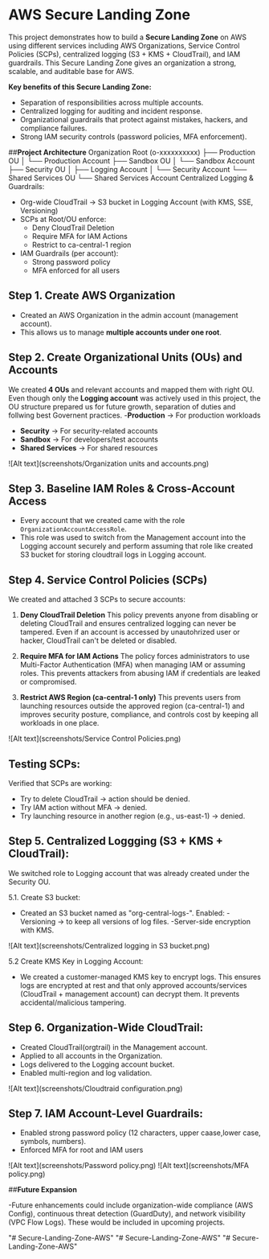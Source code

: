 # AWS Secure Landing Zone

This project demonstrates how to build a **Secure Landing Zone** on AWS using different services including AWS Organizations, Service Control Policies (SCPs), centralized logging (S3 + KMS + CloudTrail), and IAM guardrails. This Secure Landing Zone gives an organization a strong, scalable, and auditable base for AWS. 

**Key benefits of this Secure Landing Zone:**
- Separation of responsibilities across multiple accounts.
- Centralized logging for auditing and incident response.
- Organizational guardrails that protect against mistakes, hackers, and compliance failures.
- Strong IAM security controls (password policies, MFA enforcement).

##**Project Architecture**
Organization Root (o-xxxxxxxxxx)
├── Production OU
│   └── Production Account
├── Sandbox OU
│   └── Sandbox Account
├── Security OU
│   ├── Logging Account
│   └── Security Account
└── Shared Services OU
    └── Shared Services Account
Centralized Logging & Guardrails:
- Org-wide CloudTrail → S3 bucket in Logging Account (with KMS, SSE, Versioning)
- SCPs at Root/OU enforce:
  - Deny CloudTrail Deletion
  - Require MFA for IAM Actions
  - Restrict to ca-central-1 region
- IAM Guardrails (per account):
  - Strong password policy
  - MFA enforced for all users


## Step 1. Create AWS Organization
- Created an AWS Organization in the admin account (management account). 
- This allows us to manage **multiple accounts under one root**.  


## Step 2. Create Organizational Units (OUs) and Accounts
We created **4 OUs** and relevant accounts and mapped them with right OU. Even though only the **Logging account** was actively used in this project, the OU structure prepared us for future growth, separation of duties and follwing best Governent practices. 
-**Production** → For production workloads
- **Security** → For security-related accounts
- **Sandbox** → For developers/test accounts
- **Shared Services** → For shared resources

![Alt text](screenshots/Organization units and accounts.png)
 

## Step 3. Baseline IAM Roles & Cross-Account Access
- Every account that we created came with the role `OrganizationAccountAccessRole`.  
- This role was used to switch from the Management account into the Logging account securely and perform assuming that role like created S3 bucket for storing cloudtrail logs in Logging account. 


## Step 4. Service Control Policies (SCPs)
We created and attached 3 SCPs to secure accounts:

1. **Deny CloudTrail Deletion**
  This policy prevents anyone from disabling or deleting CloudTrail and ensures centralized logging can never be tampered. Even if an account is accessed by unautohrized user or hacker, CloudTrail can't be deleted or disabled.

2. **Require MFA for IAM Actions**
The policy forces administrators to use Multi-Factor Authentication (MFA) when managing IAM or assuming roles. This prevents attackers from abusing IAM if credentials are leaked or compromised. 

3. **Restrict AWS Region (ca-central-1 only)**
This prevents users from launching resources outside the approved region (ca-central-1) and improves security posture, compliance, and controls cost by keeping all workloads in one place.

![Alt text](screenshots/Service Control Policies.png)


## **Testing SCPs**:

Verified that SCPs are working:
- Try to delete CloudTrail → action should be denied.
- Try IAM action without MFA → denied.
- Try launching resource in another region (e.g., us-east-1) → denied.


## Step 5. Centralized Loggging (S3 + KMS + CloudTrail):
We switched role to Logging account that was already created under the Security OU.

5.1. Create S3 bucket:
- Created an S3 bucket named as "org-central-logs-<account-id>".
Enabled:
        -Versioning → to keep all versions of log files.
        -Server-side encryption with KMS.

![Alt text](screenshots/Centralized logging in S3 bucket.png) 

5.2 Create KMS Key in Logging Account:
- We created a customer-managed KMS key to encrypt logs. This ensures logs are encrypted at rest and that only approved accounts/services (CloudTrail + management account) can decrypt them. It prevents accidental/malicious tampering.

## Step 6. Organization-Wide CloudTrail:

- Created CloudTrail(orgtrail) in the Management account.
- Applied to all accounts in the Organization.
- Logs delivered to the Logging account bucket.
- Enabled multi-region and log validation.

![Alt text](screenshots/Cloudtraid configuration.png)


## Step 7. IAM Account-Level Guardrails:

- Enabled strong password policy (12 characters, upper caase,lower case, symbols, numbers).
- Enforced MFA for root and IAM users

![Alt text](screenshots/Password policy.png)
![Alt text](screenshots/MFA policy.png)


##**Future Expansion**

-Future enhancements could include organization-wide compliance (AWS Config), continuous threat detection (GuardDuty), and network visibility (VPC Flow Logs). These would be included in upcoming projects. 

"# Secure-Landing-Zone-AWS" 
"# Secure-Landing-Zone-AWS" 
"# Secure-Landing-Zone-AWS" 
